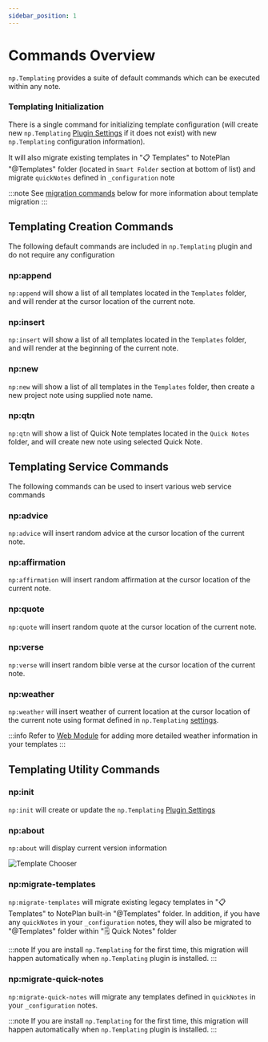 ```yaml
---
sidebar_position: 1
---
```


# Commands Overview
`np.Templating` provides a suite of default commands which can be executed within any note.

### Templating Initialization
There is a single command for initializing template configuration (will create new `np.Templating` [Plugin Settings](/docs/settings) if it does not exist) with new `np.Templating` configuration information).

It will also migrate existing templates in "📋 Templates" to NotePlan "@Templates" folder (located in `Smart Folder` section at bottom of list) and migrate `quickNotes` defined in `_configuration` note

:::note
See [migration commands](/docs/templating-commands/overview#npmigrate-templates) below for more information about template migration
:::

## Templating Creation Commands
The following default commands are included in `np.Templating` plugin and do not require any configuration

### np:append
`np:append` will show a list of all templates located in the `Templates` folder, and will render at the cursor location of the current note.

### np:insert
`np:insert` will show a list of all templates located in the `Templates` folder, and will render at the beginning of the current note.

### np:new
`np:new` will show a list of all templates in the `Templates` folder, then create a new project note using supplied note name.

### np:qtn
`np:qtn` will show a list of Quick Note templates located in the `Quick Notes` folder, and will create new note using selected Quick Note.

## Templating Service Commands
The following commands can be used to insert various web service commands

### np:advice
`np:advice` will insert random advice at the cursor location of the current note.

### np:affirmation
`np:affirmation` will insert random affirmation at the cursor location of the current note.

### np:quote
`np:quote` will insert random quote at the cursor location of the current note.

### np:verse
`np:verse` will insert random bible verse at the cursor location of the current note.

### np:weather
`np:weather` will insert weather of current location at the cursor location of the current note using format defined in `np.Templating` [settings](/docs/settings).

:::info
Refer to [Web Module](/docs/templating-modules/web-module) for adding more detailed weather information in your templates
:::

## Templating Utility Commands

### np:init
`np:init` will create or update the `np.Templating` [Plugin Settings](/docs/settings)

### np:about
`np:about` will display current version information

![Template Chooser](/img/templating-about.png)

### np:migrate-templates
`np:migrate-templates` will migrate existing legacy templates in "📋 Templates" to NotePlan built-in "@Templates" folder. In addition, if you have any `quickNotes` in your `_configuration` notes, they will also be migrated to "@Templates" folder within "🗒 Quick Notes" folder

:::note
If you are install `np.Templating` for the first time, this migration will happen automatically when `np.Templating` plugin is installed.
:::

### np:migrate-quick-notes
`np:migrate-quick-notes` will migrate any templates defined in `quickNotes` in your `_configuration` notes.

:::note
If you are install `np.Templating` for the first time, this migration will happen automatically when `np.Templating` plugin is installed.
:::
